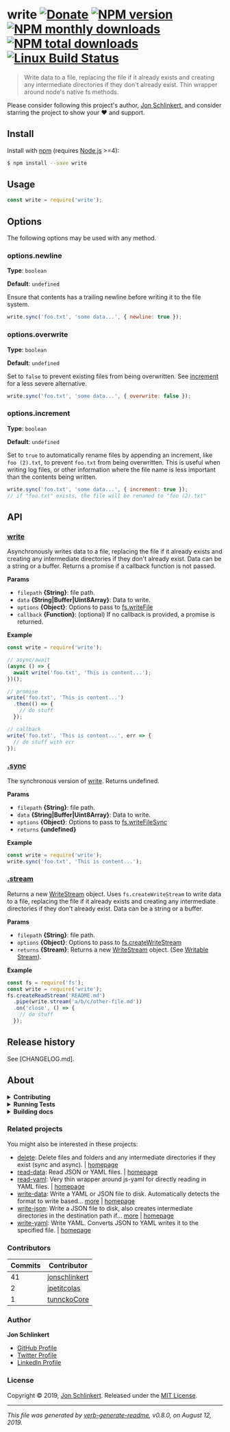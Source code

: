 # write [![Donate](https://img.shields.io/badge/Donate-PayPal-green.svg)](https://www.paypal.com/cgi-bin/webscr?cmd=_s-xclick&hosted_button_id=W8YFZ425KND68) [![NPM version](https://img.shields.io/npm/v/write.svg?style=flat)](https://www.npmjs.com/package/write) [![NPM monthly downloads](https://img.shields.io/npm/dm/write.svg?style=flat)](https://npmjs.org/package/write) [![NPM total downloads](https://img.shields.io/npm/dt/write.svg?style=flat)](https://npmjs.org/package/write) [![Linux Build Status](https://img.shields.io/travis/jonschlinkert/write.svg?style=flat&label=Travis)](https://travis-ci.org/jonschlinkert/write)

> Write data to a file, replacing the file if it already exists and creating any intermediate directories if they don't already exist. Thin wrapper around node's native fs methods.

Please consider following this project's author, [Jon Schlinkert](https://github.com/jonschlinkert), and consider starring the project to show your :heart: and support.

## Install

Install with [npm](https://www.npmjs.com/) (requires [Node.js](https://nodejs.org/en/) >=4):

```sh
$ npm install --save write
```

## Usage

```js
const write = require('write');
```

## Options

The following options may be used with any method.

### options.newline

**Type**: `boolean`

**Default**: `undefined`

Ensure that contents has a trailing newline before writing it to the file system.

```js
write.sync('foo.txt', 'some data...', { newline: true }); 
```

### options.overwrite

**Type**: `boolean`

**Default**: `undefined`

Set to `false` to prevent existing files from being overwritten. See [increment](#optionsincrement) for a less severe alternative.

```js
write.sync('foo.txt', 'some data...', { overwrite: false });
```

### options.increment

**Type**: `boolean`

**Default**: `undefined`

Set to `true` to automatically rename files by appending an increment, like `foo (2).txt`, to prevent `foo.txt` from being overwritten. This is useful when writing log files, or other information where the file name is less important than the contents being written.

```js
write.sync('foo.txt', 'some data...', { increment: true });
// if "foo.txt" exists, the file will be renamed to "foo (2).txt"
```

## API

### [write](index.js#L40)

Asynchronously writes data to a file, replacing the file if it already exists and creating any intermediate directories if they don't already exist. Data can be a string or a buffer. Returns a promise if a callback function is not passed.

**Params**

* `filepath` **{String}**: file path.
* `data` **{String|Buffer|Uint8Array}**: Data to write.
* `options` **{Object}**: Options to pass to [fs.writeFile](https://nodejs.org/api/fs.html#fs_fs_writefile_file_data_options_callback)
* `callback` **{Function}**: (optional) If no callback is provided, a promise is returned.

**Example**

```js
const write = require('write');

// async/await
(async () => {
  await write('foo.txt', 'This is content...');
})();

// promise
write('foo.txt', 'This is content...')
  .then(() => {
    // do stuff
  });

// callback
write('foo.txt', 'This is content...', err => {
  // do stuff with err
});
```

### [.sync](index.js#L87)

The synchronous version of [write](#write). Returns undefined.

**Params**

* `filepath` **{String}**: file path.
* `data` **{String|Buffer|Uint8Array}**: Data to write.
* `options` **{Object}**: Options to pass to [fs.writeFileSync](https://nodejs.org/api/fs.html#fs_fs_writefilesync_file_data_options)
* `returns` **{undefined}**

**Example**

```js
const write = require('write');
write.sync('foo.txt', 'This is content...');
```

### [.stream](index.js#L126)

Returns a new [WriteStream](https://nodejs.org/api/fs.html#fs_class_fs_writestream) object. Uses `fs.createWriteStream` to write data to a file, replacing the file if it already exists and creating any intermediate directories if they don't already exist. Data can be a string or a buffer.

**Params**

* `filepath` **{String}**: file path.
* `options` **{Object}**: Options to pass to [fs.createWriteStream](https://nodejs.org/api/fs.html#fs_fs_createwritestream_path_options)
* `returns` **{Stream}**: Returns a new [WriteStream](https://nodejs.org/api/fs.html#fs_class_fs_writestream) object. (See [Writable Stream](https://nodejs.org/api/stream.html#stream_class_stream_writable)).

**Example**

```js
const fs = require('fs');
const write = require('write');
fs.createReadStream('README.md')
  .pipe(write.stream('a/b/c/other-file.md'))
  .on('close', () => {
    // do stuff
  });
```

## Release history

See [CHANGELOG.md].

## About

<details>
<summary><strong>Contributing</strong></summary>

Pull requests and stars are always welcome. For bugs and feature requests, [please create an issue](../../issues/new).

</details>

<details>
<summary><strong>Running Tests</strong></summary>

Running and reviewing unit tests is a great way to get familiarized with a library and its API. You can install dependencies and run tests with the following command:

```sh
$ npm install && npm test
```

</details>

<details>
<summary><strong>Building docs</strong></summary>

_(This project's readme.md is generated by [verb](https://github.com/verbose/verb-generate-readme), please don't edit the readme directly. Any changes to the readme must be made in the [.verb.md](.verb.md) readme template.)_

To generate the readme, run the following command:

```sh
$ npm install -g verbose/verb#dev verb-generate-readme && verb
```

</details>

### Related projects

You might also be interested in these projects:

* [delete](https://www.npmjs.com/package/delete): Delete files and folders and any intermediate directories if they exist (sync and async). | [homepage](https://github.com/jonschlinkert/delete "Delete files and folders and any intermediate directories if they exist (sync and async).")
* [read-data](https://www.npmjs.com/package/read-data): Read JSON or YAML files. | [homepage](https://github.com/jonschlinkert/read-data "Read JSON or YAML files.")
* [read-yaml](https://www.npmjs.com/package/read-yaml): Very thin wrapper around js-yaml for directly reading in YAML files. | [homepage](https://github.com/jonschlinkert/read-yaml "Very thin wrapper around js-yaml for directly reading in YAML files.")
* [write-data](https://www.npmjs.com/package/write-data): Write a YAML or JSON file to disk. Automatically detects the format to write based… [more](https://github.com/jonschlinkert/write-data) | [homepage](https://github.com/jonschlinkert/write-data "Write a YAML or JSON file to disk. Automatically detects the format to write based on extension. Or pass `ext` on the options.")
* [write-json](https://www.npmjs.com/package/write-json): Write a JSON file to disk, also creates intermediate directories in the destination path if… [more](https://github.com/jonschlinkert/write-json) | [homepage](https://github.com/jonschlinkert/write-json "Write a JSON file to disk, also creates intermediate directories in the destination path if they don't already exist.")
* [write-yaml](https://www.npmjs.com/package/write-yaml): Write YAML. Converts JSON to YAML writes it to the specified file. | [homepage](https://github.com/jonschlinkert/write-yaml "Write YAML. Converts JSON to YAML writes it to the specified file.")

### Contributors

| **Commits** | **Contributor** |  
| --- | --- |  
| 41 | [jonschlinkert](https://github.com/jonschlinkert) |  
| 2  | [jpetitcolas](https://github.com/jpetitcolas) |  
| 1  | [tunnckoCore](https://github.com/tunnckoCore) |  

### Author

**Jon Schlinkert**

* [GitHub Profile](https://github.com/jonschlinkert)
* [Twitter Profile](https://twitter.com/jonschlinkert)
* [LinkedIn Profile](https://linkedin.com/in/jonschlinkert)

### License

Copyright © 2019, [Jon Schlinkert](https://github.com/jonschlinkert).
Released under the [MIT License](LICENSE).

***

_This file was generated by [verb-generate-readme](https://github.com/verbose/verb-generate-readme), v0.8.0, on August 12, 2019._